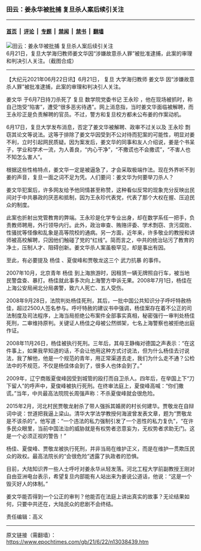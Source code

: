 ### 田云：姜永华被批捕 复旦杀人案后续引关注

---

#### [首页](../../../..?n13038439) &nbsp;|&nbsp; [评论](../../../../../epoch-comment?n13038439) &nbsp;|&nbsp; [专题](../../../../../epoch-special?n13038439) &nbsp;|&nbsp; [禁闻](../../../../../epoch-news?n13038439) &nbsp;|&nbsp; [禁书](../../../../../books?n13038439) &nbsp;|&nbsp; [翻墙](https://github.com/gfw-breaker/nogfw/blob/master/README.md?n13038439)


<div><img alt="田云：姜永华被批捕 复旦杀人案后续引关注" class="attachment-djy_600_400 size-djy_600_400 wp-post-image" src="https://i.epochtimes.com/assets/uploads/2021/06/id13005507-Unknown-600x400.jpg"/>
<div class="caption">
 6月21日，复旦大学海归教师姜文华因“涉嫌故意杀人罪”被批准逮捕，此案的审理和判决引人关注。（截图合成）
</div></div><hr/><div class="post_content" id="artbody" itemprop="articleBody">
 <!-- article content begin -->
 <p>
  【大纪元2021年06月22日讯】6月21日，
  <ok href="https://www.epochtimes.com/gb/tag/%E5%A4%8D%E6%97%A6.html">
   复旦
  </ok>
  大学海归教师
  <ok href="https://www.epochtimes.com/gb/tag/%E5%A7%9C%E6%96%87%E5%8D%8E.html">
   姜文华
  </ok>
  因“涉嫌故意杀人罪”被批准逮捕，此案的审理和判决引人关注。
 </p>
 <p>
  <ok href="https://www.epochtimes.com/gb/tag/%E5%A7%9C%E6%96%87%E5%8D%8E.html">
   姜文华
  </ok>
  于6月7日持刀杀死了
  <ok href="https://www.epochtimes.com/gb/tag/%E5%A4%8D%E6%97%A6.html">
   复旦
  </ok>
  数学院党委书记
  <ok href="https://www.epochtimes.com/gb/tag/%E7%8E%8B%E6%B0%B8%E7%8F%8D.html">
   王永珍
  </ok>
  ，他在现场被抓时，称自己饱受“陷害”，遭受“很多恶劣待遇”。网上消息指，当时姜文华面临被解聘，而王永珍正是负责解聘的官员。不过，警方和复旦校方都未公布姜的作案动机。
 </p>
 <p>
  6月17日，复旦大学发布消息，否定了姜文华被解聘、政审不过关以及
  <ok href="https://www.epochtimes.com/gb/tag/%E7%8E%8B%E6%B0%B8%E7%8F%8D.html">
   王永珍
  </ok>
  剽窃其论文等说法。这等于排除了姜文华因受到不公对待而犯案的可能性，明显对姜不利，立时引起网民质疑。因为案发后，姜文华的同事和友人介绍说，姜是个书呆子，学业和学术一流，为人善良，“内心干净”，“不撒谎也不会撒谎”，“不害人也不知怎么害人”。
 </p>
 <p>
  根据这些性格特点，姜文华一定是被逼急了，才会采取极端作法。现在外界听不到姜的声音，复旦一面之词不足为凭。人们要问：姜文华为何要举刀杀人？
 </p>
 <p>
  姜文华犯案后，许多网友给予他同情甚至称赞，这种看似反常的现象充分反映出民间对于中共暴政的厌恶和抵制，因为王永珍代表党，代表了那个大权在握、压迫民众的制度。
 </p>
 <p>
  此案也折射出党管教育的弊端。王永珍是化学专业出身，却在数学系任一把手，负责教师聘用，外行领导内行。此外，政治审查、贿赂评委、学术剽窃、贪污腐败、性骚扰等怪像和乱象是高等院校的通病。另一方面，近年来，许多敬业的教授和讲师被高校解聘，只因他们触碰了党的“红线”。简而言之，中共的统治玷污了教育的净土，压制人才、阻碍创新。姜文华杀人案虽极罕见，却是事出有因。
 </p>
 <p>
  至此，有必要提及
  <ok href="https://www.epochtimes.com/gb/tag/%E6%9D%A8%E4%BD%B3.html">
   杨佳
  </ok>
  、夏俊峰和贾敬龙这三个
  <ok href="https://www.epochtimes.com/gb/tag/%E6%AD%A6%E5%8A%9B%E6%8A%97%E6%9A%B4.html">
   武力抗暴
  </ok>
  的事件。
 </p>
 <p>
  2007年10月，北京青年
  <ok href="https://www.epochtimes.com/gb/tag/%E6%9D%A8%E4%BD%B3.html">
   杨佳
  </ok>
  到上海旅游时，因租赁一辆无牌照自行车，被当地民警盘查、暴打。杨佳就此事多次向上海警方申诉无果。2008年7月1日，杨佳在上海公安局闸北分局袭警，致六人死亡、五人受伤。
 </p>
 <p>
  2008年9月28日，法院判处杨佳死刑，其后，一批中国公共知识分子呼吁特赦杨佳，超过2500人签名参与。呼吁特赦的建议书中强调，杨佳案存在着不公正的司法制度及司法程序，上海当局拒绝公布案件全部事实真相，秘密强行一审判处杨佳死刑，二审维持原判。关键证人杨佳之母被公然绑架，七名上海警察也被拒绝出庭作证。
 </p>
 <p>
  2008年11月26日，杨佳被执行死刑。三年后，其母王静梅对德国之声表示：“在这件事上，如果我早知道的话，不会让他用这种方式讨说法，但为什么杨佳去讨说法，我了解他，他是一个规范的青年，用正常渠道去走，我们为什么走不通？公检法中的不规范，不仅是杨佳体会到了，很多人也体会到了。”
 </p>
 <p>
  2009年，辽宁商贩夏俊峰因受到城管的殴打而自卫杀人。四年后，在举国上下“刀下留人”的呼声中，夏俊峰被执行死刑。在终审法庭上，夏俊峰高喊：“你们撒谎。”当年，中共最高法院院长周强声称：不杀夏俊峰就会很危险。
 </p>
 <p>
  2015年2月，河北村民贾敬龙射杀了带人强拆其婚房的村长何建华。贾敬龙在自辩词中说：世道把我逼上梁山。清华大学法学教授何海波曾发表文章，题为“贾敬龙是不该杀的”。他写道：“一个违法的私力强制引发了一个恶性的私力复仇”，“在许多民众眼里，当前中国法治的威胁就是有权势者恣意妄为，无权势者求助无门。这是一个必须正视的警告！”
 </p>
 <p>
  杨佳、夏俊峰、贾敬龙被执行死刑，并非当局在维护正义，而是在维护一贯欺压民众的政权。最高法院长的“会很危险”透露了执政者的恐惧。
 </p>
 <p>
  目前，大陆知识界一些人士呼吁对姜永华从轻发落。河北工程大学前副教授王刚对自由亚洲电台表示，希望复旦内部能有人站出来为姜说公道话，他说：“这是一个毁灭好人的体制。”
 </p>
 <p>
  姜文华能否得到一个公正的审判？他能否在法庭上讲出真实的故事？无论结果如何，只要中共还在，大陆民众的悲剧不会终结。
 </p>
 <p>
  责任编辑：高义
 </p>
 <!-- article content end -->
 <div id="below_article_ad">
 </div>
</div>


---

原文链接（需翻墙）：https://www.epochtimes.com/gb/21/6/22/n13038439.htm